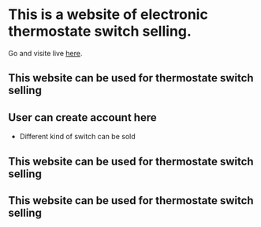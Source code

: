 # This is a website of electronic thermostate switch selling.

Go and visite live  [here](https://vibor-switches.web.app/).

## This website can be used for thermostate switch selling 
## User can create account here
* Different kind of switch can be sold
## This website can be used for thermostate switch selling 
## This website can be used for thermostate switch selling 


